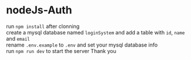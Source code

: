 # nodeJs-Auth
run `npm install` after clonning <br>
create a mysql database named `loginSystem` and add a table with `id`, `name` and `email` <br>
rename `.env.example` to `.env` and set your mysql database info <br>
run `npm run dev` to start the server
Thank you
